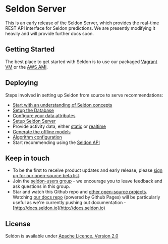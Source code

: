# Seldon Server

This is an early release of the Seldon Server, which provides the real-time REST API interface for Seldon predictions. We are presently modifying it heavily and will provide further docs soon.

## Getting Started
The best place to get started with Seldon is to use our packaged [Vagrant VM](http://docs.seldon.io/vm.html) or the [AWS AMI](http://docs.seldon.io/vm-aws.html).

## Deploying
Steps involved in setting up Seldon from source to serve recommendations:

* [Start with an understanding of Seldon concepts](http://docs.seldon.io/concepts.html)
* [Setup the Database](http://docs.seldon.io/db-build-and-deploy.html)
* [Configure your data attributes](http://docs.seldon.io/deploying-your-data.html)
* [Setup Seldon Server](http://docs.seldon.io/seldon-server-build-and-deploy.html)
* Provide activity data, either [static](http://docs.seldon.io/static-activity-data.html) or [realtime](http://docs.seldon.io/realtime-activity-data.html) 
* [Generate the offline models](http://docs.seldon.io/offline-models.html)
* [Algorithm configuration](http://docs.seldon.io/config-build-and-deploy.html)
* Start recommending using the [Seldon API](http://docs.seldon.io/api.html)

## Keep in touch
* To be the first to receive product updates and early release, please [sign up for our open-source beta list](http://www.seldon.io/open-source/).
* Join the [seldon-users group](https://groups.google.com/forum/#!forum/seldon-users) - we encourage you to leave feedback and ask questions in this group.
* Star and watch this Github repo and [other open-source projects](https://github.com/SeldonIO/). Watching [our docs repo](https://github.com/SeldonIO/seldonio.github.com) (powered by Github Pages) will be particularly useful as we're currently pushing out documentation - [http://docs.seldon.io](http://docs.seldon.io)

## License
Seldon is available under [Apache Licence, Version 2.0](https://github.com/SeldonIO/seldon-server/blob/master/README.md)
